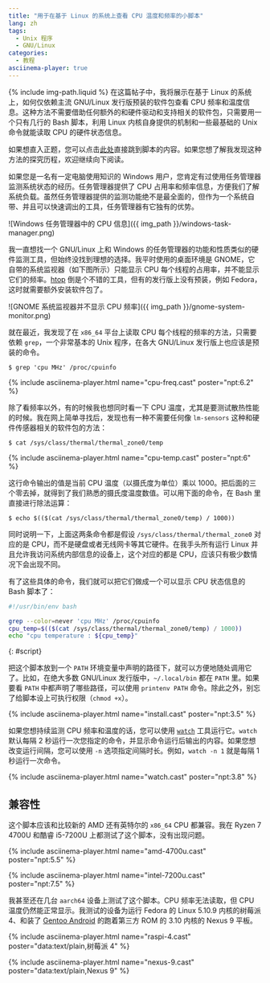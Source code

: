 ```yaml
---
title: "用于在基于 Linux 的系统上查看 CPU 温度和频率的小脚本"
lang: zh
tags:
  - Unix 程序
  - GNU/Linux
categories:
  - 教程
asciinema-player: true
---
```

{% include img-path.liquid %}
在这篇帖子中，我将展示在基于 Linux 的系统上，如何仅依赖主流 GNU/Linux 发行版预装的软件包查看 CPU 频率和温度信息。这种方法不需要借助任何额外的和硬件驱动和支持相关的软件包，只需要用一个只有几行的 Bash 脚本，利用 Linux 内核自身提供的机制和一些最基础的 Unix 命令就能读取 CPU 的硬件状态信息。

如果想直入正题，您可以点击[此处][script]直接跳到脚本的内容。如果您想了解我发现这种方法的探究历程，欢迎继续向下阅读。

[script]: #script

如果您是一名有一定电脑使用知识的 Windows 用户，您肯定有过使用任务管理器监测系统状态的经历。任务管理器提供了 CPU 占用率和频率信息，方便我们了解系统负载。虽然任务管理器提供的监测功能绝不是最全面的，但作为一个系统自带、并且可以快速调出的工具，任务管理器有它独有的优势。

![Windows 任务管理器中的 CPU 信息]({{ img_path }}/windows-task-manager.png)

我一直想找一个 GNU/Linux 上和 Windows 的任务管理器的功能和性质类似的硬件监测工具，但始终没找到理想的选择。我平时使用的桌面环境是 GNOME，它自带的系统监视器（如下图所示）只能显示 CPU 每个线程的占用率，并不能显示它们的频率。[htop][htop] 倒是个不错的工具，但有的发行版上没有预装，例如 Fedora，这时就需要额外安装软件包了。

[htop]: https://htop.dev/

![GNOME 系统监视器并不显示 CPU 频率]({{ img_path }}/gnome-system-monitor.png)

就在最近，我发现了在 `x86_64` 平台上读取 CPU 每个线程的频率的方法，只需要依赖 `grep`，一个非常基本的 Unix 程序，在各大 GNU/Linux 发行版上也应该是预装的命令。

```console
$ grep 'cpu MHz' /proc/cpuinfo
```

{% include asciinema-player.html name="cpu-freq.cast" poster="npt:6.2" %}

除了看频率以外，有的时候我也想同时看一下 CPU 温度，尤其是要测试散热性能的时候。我在网上简单寻找后，发现也有一种不需要任何像 `lm-sensors` 这种和硬件传感器相关的软件包的方法：

```console
$ cat /sys/class/thermal/thermal_zone0/temp
```

{% include asciinema-player.html name="cpu-temp.cast" poster="npt:6" %}

这行命令输出的值是当前 CPU 温度（以摄氏度为单位）乘以 1000。把后面的三个零去掉，就得到了我们熟悉的摄氏度温度数值。可以用下面的命令，在 Bash 里直接进行除法运算：

```console
$ echo $(($(cat /sys/class/thermal/thermal_zone0/temp) / 1000))
```

同时说明一下，上面这两条命令都是假设 `/sys/class/thermal/thermal_zone0` 对应的是 CPU，而不是硬盘或者无线网卡等其它硬件。在我手头所有运行 Linux 并且允许我访问系统内部信息的设备上，这个对应的都是 CPU，应该只有极少数情况下会出现不同。

有了这些具体的命令，我们就可以把它们做成一个可以显示 CPU 状态信息的 Bash 脚本了：

```bash
#!/usr/bin/env bash

grep --color=never 'cpu MHz' /proc/cpuinfo
cpu_temp=$(($(cat /sys/class/thermal/thermal_zone0/temp) / 1000))
echo "cpu temperature : ${cpu_temp}"
```
{: #script}

把这个脚本放到一个 `PATH` 环境变量中声明的路径下，就可以方便地随处调用它了。比如，在绝大多数 GNU/Linux 发行版中，`~/.local/bin` 都在 `PATH` 里。如果要看 `PATH` 中都声明了哪些路径，可以使用 `printenv PATH` 命令。除此之外，别忘了给脚本设上可执行权限（`chmod +x`）。

{% include asciinema-player.html name="install.cast" poster="npt:3.5" %}

如果您想持续监测 CPU 频率和温度的话，您可以使用 [`watch`][watch] 工具运行它。`watch` 默认每隔 2 秒运行一次您指定的命令，并显示命令运行后输出的内容。如果您想改变运行间隔，您可以使用 `-n` 选项指定间隔时长。例如，`watch -n 1` 就是每隔 1 秒运行一次命令。

[watch]: https://man.archlinux.org/man/watch.1

{% include asciinema-player.html name="watch.cast" poster="npt:3.8" %}

## 兼容性

这个脚本应该和比较新的 AMD 还有英特尔的 `x86_64` CPU 都兼容。我在 Ryzen 7 4700U 和酷睿 i5-7200U 上都测试了这个脚本，没有出现问题。

{% include asciinema-player.html name="amd-4700u.cast" poster="npt:5.5" %}

{% include asciinema-player.html name="intel-7200u.cast" poster="npt:7.5" %}

我甚至还在几台 `aarch64` 设备上测试了这个脚本。CPU 频率无法读取，但 CPU 温度仍然能正常显示。我测试的设备为运行 Fedora 的 Linux 5.10.9 内核的树莓派 4、和装了 [Gentoo Android][gentoo-android] 的跑着第三方 ROM 的 3.10 内核的 Nexus 9 平板。

[gentoo-android]: https://wiki.gentoo.org/wiki/Project:Android

{% include asciinema-player.html name="raspi-4.cast"
    poster="data:text/plain,树莓派 4" %}

{% include asciinema-player.html name="nexus-9.cast"
    poster="data:text/plain,Nexus 9" %}
